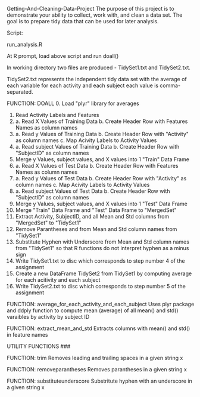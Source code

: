 Getting-And-Cleaning-Data-Project
The purpose of this project is to demonstrate your ability to collect, work with, and clean a data set. 
The goal is to prepare tidy data that can be used for later analysis. 

Script:

run_analysis.R

At R prompt, load above script and run doall()

In working directory two files are produced - TidySet1.txt and TidySet2.txt.

TidySet2.txt represents the independent tidy data set with the 
             average of each variable for each activity and each subject
             each value is comma-separated.


FUNCTION: DOALL
 0. Load "plyr" library for averages
 1. Read Activity Labels and Features
 2. a. Read X Values of Training Data
    b. Create Header Row with Features Names as column names
 3. a. Read y Values of Training Data
    b. Create Header Row with "Activity" as column names
    c. Map Acivity Labels to Activity Values
 4. a. Read subject Values of Training Data
    b. Create Header Row with "SubjectID" as column names
 5. Merge y Values, subject values, and X values into 1 "Train" Data Frame
 6. a. Read X Values of Test Data
    b. Create Header Row with Features Names as column names
 7. a. Read y Values of Test Data
    b. Create Header Row with "Activity" as column names
    c. Map Acivity Labels to Activity Values
 8. a. Read subject Values of Test Data
    b. Create Header Row with "SubjectID" as column names
 9. Merge y Values, subject values, and X values into 1 "Test" Data Frame
10. Merge "Train" Data Frame and "Test" Data Frame to "MergedSet"
11. Extract Activity, SubjectID, and all Mean and Std columns from "MergedSet" to "TidySet1"
12. Remove Parantheses and from Mean and Std column names from "TidySet1"
13. Substitute Hyphen with Underscore from Mean and Std column names from "TidySet1" 
    so that R functions do not interpret hyphen as a minus sign
14. Write TidySet1.txt to disc which corresponds to step number 4 of the assignment
15. Create a new DataFrame TidySet2 from TidySet1 
    by computing average for each acitivity and each subject
16. Write TidySet2.txt to disc which corresponds to step number 5 of the assignment


FUNCTION: average_for_each_activity_and_each_subject
Uses plyr package and ddply function to compute mean (average) 
of all mean() and std() varaibles by activity by subject ID


FUNCTION: extract_mean_and_std
Extracts columns with mean() and std() in feature names


UTILITY FUNCTIONS  ###

FUNCTION: trim
Removes leading and trailing spaces in a given string x


FUNCTION: removeparantheses
Removes parantheses in a given string x


FUNCTION: substituteunderscore
Substritute hyphen with an underscore in a given string x
